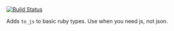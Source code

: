 [![Build Status](https://secure.travis-ci.org/dmitriy-kiriyenko/to_js.png)](http://travis-ci.org/dmitriy-kiriyenko/to_js)

Adds `to_js` to basic ruby types. Use when you need js, not json.
